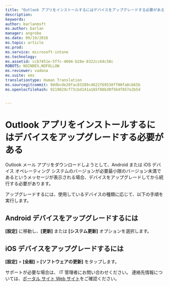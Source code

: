 ```yaml
---
title: "Outlook アプリをインストールするにはデバイスをアップグレードする必要がある | Microsoft Intune"
description: 
keywords: 
author: barlanmsft
ms.author: barlan
manager: angrobe
ms.date: 09/19/2016
ms.topic: article
ms.prod: 
ms.service: microsoft-intune
ms.technology: 
ms.assetid: ccb7451e-5ffc-4604-b28e-8322cc64c58c
ROBOTS: NOINDEX,NOFOLLOW
ms.reviewer: vadona
ms.suite: ems
translationtype: Human Translation
ms.sourcegitcommit: 9ddbcde20fac83289c4622f69538ff00fa0cb65b
ms.openlocfilehash: 9219829cf73cbd141a165f88b30f564f857e2b5d


---
```


# <a name="you-need-to-upgrade-your-device-to-install-the-outlook-app"></a>Outlook アプリをインストールするにはデバイスをアップグレードする必要がある

Outlook メール アプリをダウンロードしようとして、Android または iOS デバイス オペレーティング システムのバージョンが必要最小限のバージョン未満であるというメッセージが表示される場合、デバイスをアップグレードしてから続行する必要があります。

アップグレードするには、使用しているデバイスの種類に応じて、以下の手順を実行します。

## <a name="to-upgrade-your-android-device"></a>Android デバイスをアップグレードするには
**[設定]** に移動し、**[更新]** または **[システム更新]** オプションを選択します。

## <a name="to-upgrade-your-ios-device"></a>iOS デバイスをアップグレードするには
**[設定]** &gt; **[全般]** &gt; **[ソフトウェアの更新]** をタップします。

サポートが必要な場合は、 IT 管理者にお問い合わせください。 連絡先情報については、[ポータル サイト Web サイト](http://portal.manage.microsoft.com)をご確認ください。



<!--HONumber=Nov16_HO1-->


